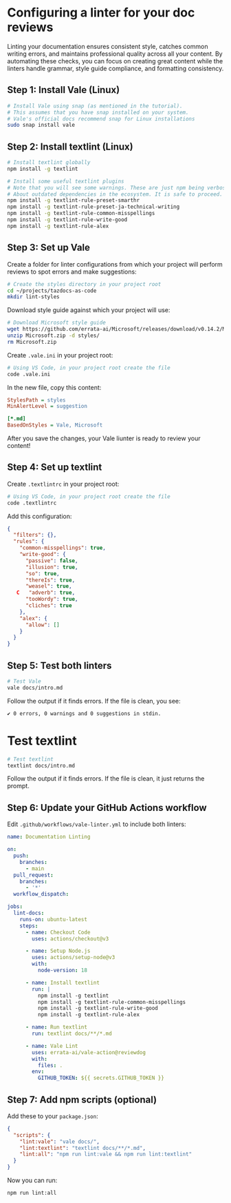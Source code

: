 # Configuring a linter for your doc reviews

Linting your documentation ensures consistent style, catches common writing errors, and maintains professional quality across all your content. By automating these checks, you can focus on creating great content while the linters handle grammar, style guide compliance, and formatting consistency.

## Step 1: Install Vale (Linux)

```bash
# Install Vale using snap (as mentioned in the tutorial).
# This assumes that you have snap installed on your system.
# Vale's official docs recommend snap for Linux installations
sudo snap install vale
```

## Step 2: Install textlint (Linux)

```bash
# Install textlint globally
npm install -g textlint

# Install some useful textlint plugins
# Note that you will see some warnings. These are just npm being verbose
# About outdated dependencies in the ecosystem. It is safe to proceed.
npm install -g textlint-rule-preset-smarthr
npm install -g textlint-rule-preset-ja-technical-writing
npm install -g textlint-rule-common-misspellings
npm install -g textlint-rule-write-good
npm install -g textlint-rule-alex
```

## Step 3: Set up Vale

Create a folder for linter configurations from which your project will perform reviews to spot errors and make suggestions:
```bash
# Create the styles directory in your project root
cd ~/projects/tazdocs-as-code
mkdir lint-styles
```

Download style guide against which your project will use:
```bash 
# Download Microsoft style guide
wget https://github.com/errata-ai/Microsoft/releases/download/v0.14.2/Microsoft.zip
unzip Microsoft.zip -d styles/
rm Microsoft.zip
```

Create `.vale.ini` in your project root:
```bash
# Using VS Code, in your project root create the file
code .vale.ini
```

In the new file, copy this content:

```ini
StylesPath = styles
MinAlertLevel = suggestion

[*.md]
BasedOnStyles = Vale, Microsoft
```
After you save the changes, your Vale liunter is ready to review your content!

## Step 4: Set up textlint

Create `.textlintrc` in your project root:

```bash
# Using VS Code, in your project root create the file
code .textlintrc
```

Add this configuration:
```json
{
  "filters": {},
  "rules": {
    "common-misspellings": true,
    "write-good": {
      "passive": false,
      "illusion": true,
      "so": true,
      "thereIs": true,
      "weasel": true,
   C   "adverb": true,
      "tooWordy": true,
      "cliches": true
    },
    "alex": {
      "allow": []
    }
  }
}
```

## Step 5: Test both linters

```bash
# Test Vale
vale docs/intro.md
```

Follow the output if it finds errors. If the file is clean, you see:
```code
✔ 0 errors, 0 warnings and 0 suggestions in stdin.
```

# Test textlint
```bash
# Test textlint
textlint docs/intro.md
```

Follow the output if it finds errors. If the file is clean, it just returns the prompt.

## Step 6: Update your GitHub Actions workflow

Edit `.github/workflows/vale-linter.yml` to include both linters:

```yaml
name: Documentation Linting

on:
  push:
    branches:
      - main
  pull_request:
    branches:
      - '*'
  workflow_dispatch:

jobs:
  lint-docs:
    runs-on: ubuntu-latest
    steps:
      - name: Checkout Code
        uses: actions/checkout@v3

      - name: Setup Node.js
        uses: actions/setup-node@v3
        with:
          node-version: 18

      - name: Install textlint
        run: |
          npm install -g textlint
          npm install -g textlint-rule-common-misspellings
          npm install -g textlint-rule-write-good
          npm install -g textlint-rule-alex

      - name: Run textlint
        run: textlint docs/**/*.md

      - name: Vale Lint
        uses: errata-ai/vale-action@reviewdog
        with:
          files: .
        env:
          GITHUB_TOKEN: ${{ secrets.GITHUB_TOKEN }}
```

## Step 7: Add npm scripts (optional)

Add these to your `package.json`:
```json
{
  "scripts": {
    "lint:vale": "vale docs/",
    "lint:textlint": "textlint docs/**/*.md",
    "lint:all": "npm run lint:vale && npm run lint:textlint"
  }
}
```

Now you can run:
```bash
npm run lint:all
```